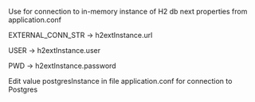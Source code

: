 Use for connection to in-memory instance of H2 db next properties from application.conf

EXTERNAL_CONN_STR -> h2extInstance.url

USER -> h2extInstance.user

PWD -> h2extInstance.password

Edit value postgresInstance in file application.conf for connection to Postgres 